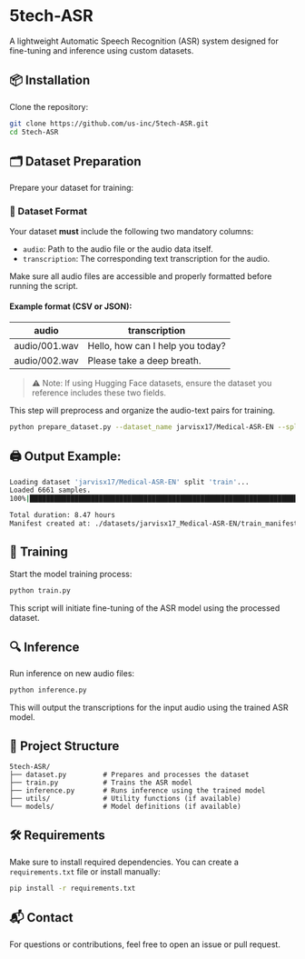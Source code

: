 # 5tech-ASR

A lightweight Automatic Speech Recognition (ASR) system designed for fine-tuning and inference using custom datasets.

## 📦 Installation

Clone the repository:

```bash
git clone https://github.com/us-inc/5tech-ASR.git
cd 5tech-ASR
```

## 🗂 Dataset Preparation

Prepare your dataset for training:

### 📄 Dataset Format

Your dataset **must** include the following two mandatory columns:

- `audio`: Path to the audio file or the audio data itself.
- `transcription`: The corresponding text transcription for the audio.

Make sure all audio files are accessible and properly formatted before running the script.

#### Example format (CSV or JSON):

| audio               | transcription                      |
|---------------------|------------------------------------|
| audio/001.wav       | Hello, how can I help you today?   |
| audio/002.wav       | Please take a deep breath.         |

> ⚠️ Note: If using Hugging Face datasets, ensure the dataset you reference includes these two fields.

This step will preprocess and organize the audio-text pairs for training.

```bash
python prepare_dataset.py --dataset_name jarvisx17/Medical-ASR-EN --split train --data_dir ./datasets
```

## 🖨 Output Example:

```bash
Loading dataset 'jarvisx17/Medical-ASR-EN' split 'train'...
Loaded 6661 samples.
100%|███████████████████████████████████████████████████████████████████████████████████████████████████████████████████████████████████████████████████| 6661/6661 [01:05<00:00, 101.62it/s]

Total duration: 8.47 hours
Manifest created at: ./datasets/jarvisx17_Medical-ASR-EN/train_manifest.json

```

## 🧠 Training

Start the model training process:

```bash
python train.py
```

This script will initiate fine-tuning of the ASR model using the processed dataset.

## 🔍 Inference

Run inference on new audio files:

```bash
python inference.py
```

This will output the transcriptions for the input audio using the trained ASR model.

## 📁 Project Structure

```
5tech-ASR/
├── dataset.py         # Prepares and processes the dataset
├── train.py           # Trains the ASR model
├── inference.py       # Runs inference using the trained model
├── utils/             # Utility functions (if available)
└── models/            # Model definitions (if available)
```

## 🛠 Requirements

Make sure to install required dependencies. You can create a `requirements.txt` file or install manually:

```bash
pip install -r requirements.txt
```

## 📬 Contact

For questions or contributions, feel free to open an issue or pull request.
